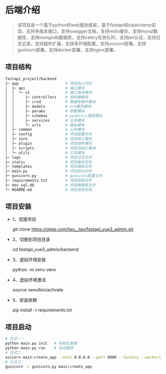 # 后端介绍

> 该项目是一个基于python的web服务框架，基于fastapi和sqlalchemy实现，支持多版本接口，支持swagger文档，支持redis缓存，支持mysql数据库，支持mongodb数据库，支持celery任务队列，支持jwt认证，支持日志记录，支持插件扩展，支持多环境配置，支持uvicorn部署，支持gunicorn部署，支持docker部署，支持nginx部署。

## 项目结构

```sh
fastapi_project/backend
├─ app                     # 项目核心代码 
│  ├─ api                  # 接口模块  
│  │  └─ v1                # 接口版本模块
│  │     ├─ controllers    # 控制器模块
│  │     ├─ crud           # 数据库操作模块
│  │     ├─ models         # orm模型模块
│  │     ├─ params         # 参数模块
│  │     ├─ schemas        # pydantic模型模块
│  │     ├─ services       # 业务模块
│  │     └─ urls           # 路由模块
│  ├─ common               # 公共模块
│  ├─ config               # 项目配置文件
│  ├─ core                 # 项目核心模块
│  ├─ plugin               # 项目插件模块
│  ├─ scripts              # 项目初始化模块
│  └─ utils                # 工具模块
├─ logs                    # 项目日志文件
├─ static                  # 项目静态文件
├─ templates               # 项目模板文件
├─ main.py                 # 项目启动文件
├─ gunicorn.py             # gunicorn配置文件
├─ requirements.txt        # 项目依赖文件
├─ dev_sql.db              # 项目数据库文件
└─ README.md               # 项目说明文档

```

## 项目安装

- 1、克隆项目

  git clone <https://gitee.com/tao__tao/fastapi_vue3_admin.git>

- 2、切换到项目目录

  cd fastapi_vue3_admin/backend

- 3、虚拟环境安装

  python -m venv venv

- 4、虚拟环境激活

  source venv/bin/activate

- 5、安装依赖

  pip install -r requirements.txt

## 项目启动

```sh
# 方式一：
python main.py init   # 初始化数据
python main.py run    # 启动服务
# 方式二：
uvicorn main:create_app --host 0.0.0.0 --port 8000 --factory --workers 4
# 方式三：
gunicorn -c gunicorn.py main:create_app
```
